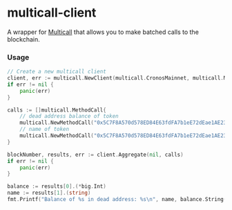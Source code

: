 # multicall-client

A wrapper for [Multicall](https://github.com/makerdao/multicall) that allows you to make batched calls to the blockchain.

### Usage
```go
// Create a new multicall client
client, err := multicall.NewClient(multicall.CronosMainnet, multicall.MulticallV1, ethClient)
if err != nil {
	panic(err)
}

calls := []multicall.MethodCall{
    // dead address balance of token
    multicall.NewMethodCall("0x5C7F8A570d578ED84E63fdFA7b1eE72dEae1AE23", ERC20Abi.Methods["balanceOf"], "0x000000000000000000000000000000000000dead"),
	// name of token
    multicall.NewMethodCall("0x5C7F8A570d578ED84E63fdFA7b1eE72dEae1AE23", ERC20Abi.Methods["name"]),
}

blockNumber, results, err := client.Aggregate(nil, calls)
if err != nil {
	panic(err)
}

balance := results[0].(*big.Int)
name := results[1].(string)
fmt.Printf("Balance of %s in dead address: %s\n", name, balance.String())
```